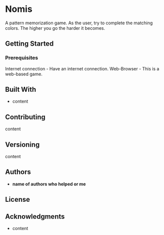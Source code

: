 # Nomis

A pattern memorization game. As the user, try to complete the matching colors. The higher you go the harder it becomes.

## Getting Started


### Prerequisites
Internet connection - Have an internet connection.
Web-Browser - This is a web-based game.


## Built With

* content

## Contributing

content

## Versioning

content

## Authors

* **name of authors who helped or me**

## License



## Acknowledgments

* content
